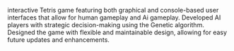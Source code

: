 interactive Tetris game featuring both graphical and console-based user interfaces that allow for human gameplay and Ai gameplay.
Developed AI players with strategic decision-making using the Genetic algorithm.
Designed the game with flexible and maintainable design, allowing for easy future updates and enhancements.
